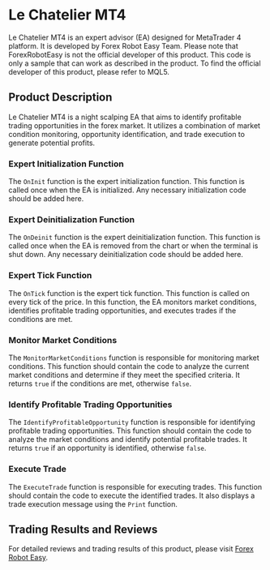 # Le Chatelier MT4

Le Chatelier MT4 is an expert advisor (EA) designed for MetaTrader 4 platform. It is developed by Forex Robot Easy Team. Please note that ForexRobotEasy is not the official developer of this product. This code is only a sample that can work as described in the product. To find the official developer of this product, please refer to MQL5.

## Product Description

Le Chatelier MT4 is a night scalping EA that aims to identify profitable trading opportunities in the forex market. It utilizes a combination of market condition monitoring, opportunity identification, and trade execution to generate potential profits.

### Expert Initialization Function

The `OnInit` function is the expert initialization function. This function is called once when the EA is initialized. Any necessary initialization code should be added here.

### Expert Deinitialization Function

The `OnDeinit` function is the expert deinitialization function. This function is called once when the EA is removed from the chart or when the terminal is shut down. Any necessary deinitialization code should be added here.

### Expert Tick Function

The `OnTick` function is the expert tick function. This function is called on every tick of the price. In this function, the EA monitors market conditions, identifies profitable trading opportunities, and executes trades if the conditions are met.

### Monitor Market Conditions

The `MonitorMarketConditions` function is responsible for monitoring market conditions. This function should contain the code to analyze the current market conditions and determine if they meet the specified criteria. It returns `true` if the conditions are met, otherwise `false`.

### Identify Profitable Trading Opportunities

The `IdentifyProfitableOpportunity` function is responsible for identifying profitable trading opportunities. This function should contain the code to analyze the market conditions and identify potential profitable trades. It returns `true` if an opportunity is identified, otherwise `false`.

### Execute Trade

The `ExecuteTrade` function is responsible for executing trades. This function should contain the code to execute the identified trades. It also displays a trade execution message using the `Print` function.

## Trading Results and Reviews

For detailed reviews and trading results of this product, please visit [Forex Robot Easy](https://forexroboteasy.com/forex-robot-review/review-le-chatelier-mt4-night-scalping-with-real-results/).
